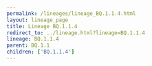```yaml
---
permalink: /lineages/lineage_BQ.1.1.4.html
layout: lineage_page
title: Lineage BQ.1.1.4
redirect_to: ../lineage.html?lineage=BQ.1.1.4
lineage: BQ.1.1.4
parent: BQ.1.1
children: ['BQ.1.1.4']
---
```


